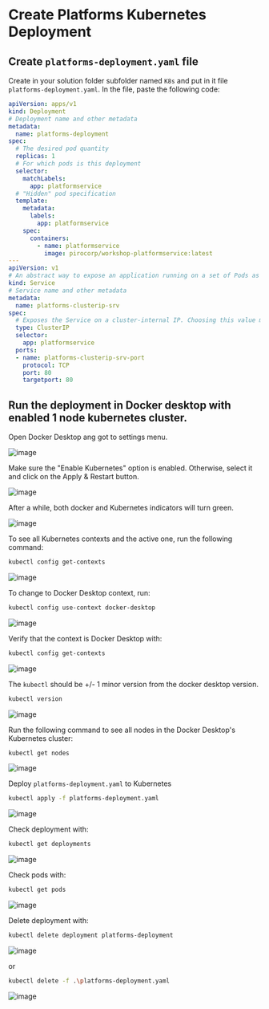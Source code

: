 # Create Platforms Kubernetes Deployment

## Create ```platforms-deployment.yaml``` file

Create in your solution folder subfolder named ```K8s``` and put in it file ```platforms-deployment.yaml```. In the file, paste the following code:

```yaml
apiVersion: apps/v1
kind: Deployment
# Deployment name and other metadata
metadata: 
  name: platforms-deployment
spec:
  # The desired pod quantity
  replicas: 1
  # For which pods is this deployment
  selector: 
    matchLabels:
      app: platformservice
  # "Hidden" pod specification
  template:
    metadata:
      labels:
        app: platformservice
    spec:
      containers:
        - name: platformservice
          image: pirocorp/workshop-platformservice:latest
---
apiVersion: v1
# An abstract way to expose an application running on a set of Pods as a network service.
kind: Service
# Service name and other metadata
metadata:
  name: platforms-clusterip-srv
spec:
  # Exposes the Service on a cluster-internal IP. Choosing this value makes the Service only reachable from within the cluster. This is the default ServiceType
  type: ClusterIP
  selector:
    app: platformservice
  ports:
  - name: platforms-clusterip-srv-port
    protocol: TCP
    port: 80
    targetport: 80
```


## Run the deployment in Docker desktop with enabled 1 node kubernetes cluster. 

Open Docker Desktop ang got to settings menu.

![image](https://user-images.githubusercontent.com/34960418/172050884-16d40fe9-8b0a-49dc-92b9-d9185b207272.png)


Make sure the "Enable Kubernetes" option is enabled. Otherwise, select it and click on the Apply & Restart button.

![image](https://user-images.githubusercontent.com/34960418/172050931-eca9d2fc-f945-4089-974d-22cf8ae555d2.png)


After a while, both docker and Kubernetes indicators will turn green.

![image](https://user-images.githubusercontent.com/34960418/172051081-ea205f02-ab45-4cea-a49a-e215accb9781.png)


To see all Kubernetes contexts and the active one, run the following command:

```bash
kubectl config get-contexts
```

![image](https://user-images.githubusercontent.com/34960418/172051236-143da098-9480-418b-ae60-6cea9285a9cc.png)


To change to Docker Desktop context, run:

```bash
kubectl config use-context docker-desktop
```

![image](https://user-images.githubusercontent.com/34960418/172051295-ea81a483-7e63-46fa-88c4-f7a0e7ab9e9e.png)


Verify that the context is Docker Desktop with: 

```bash
kubectl config get-contexts
```

![image](https://user-images.githubusercontent.com/34960418/172051339-707241ff-bf3b-4633-90fa-1aca6e897e3d.png)


The ```kubectl``` should be +/- 1 minor version from the docker desktop version.

```bash
kubectl version
```

![image](https://user-images.githubusercontent.com/34960418/172051405-c120d4f3-0c1e-4073-94a5-f1cb87d7ed84.png)


Run the following command to see all nodes in the Docker Desktop's Kubernetes cluster:

```bash
kubectl get nodes
```

![image](https://user-images.githubusercontent.com/34960418/172051651-571a2d08-9e6c-4cd7-8b7d-4c9bc93aebdc.png)


Deploy ```platforms-deployment.yaml``` to Kubernetes

```bash
kubectl apply -f platforms-deployment.yaml
```

![image](https://user-images.githubusercontent.com/34960418/172052050-d549b90c-0a9d-4674-a158-f46cdd80ecda.png)


Check deployment with:

```bash
kubectl get deployments
```

![image](https://user-images.githubusercontent.com/34960418/172052125-8b00ca51-bc65-48de-b76e-361d60da170d.png)


Check pods with:

```bash
kubectl get pods
```

![image](https://user-images.githubusercontent.com/34960418/172052261-d8f95693-6970-43f9-aca5-9ad1fb860c86.png)


Delete deployment with:

```bash
kubectl delete deployment platforms-deployment
```

![image](https://user-images.githubusercontent.com/34960418/172052861-ea364039-22f9-49b7-aeba-b8417c1e8858.png)

or 

```bash
kubectl delete -f .\platforms-deployment.yaml
```

![image](https://user-images.githubusercontent.com/34960418/172052933-cfd931df-6cb4-43fe-9793-e161919c21a6.png)
